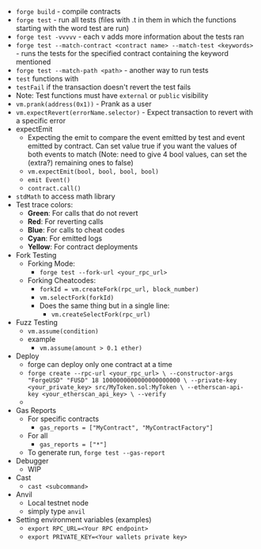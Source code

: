 - `forge build` - compile contracts
- `forge test` - run all tests (files with .t in them in which the functions starting with the word test are run)
- `forge test -vvvvv` - each v adds more information about the tests ran
- `forge test --match-contract <contract name> --match-test <keywords>` - runs the tests for the specified contract containing the keyword mentioned
- `forge test --match-path <path>` - another way to run tests 
- `test` functions with 
- `testFail` if the transaction doesn't revert the test fails
- Note: Test functions must have `external` or `public` visibility 
- `vm.prank(address(0x1))` - Prank as a user 
- `vm.expectRevert(errorName.selector)` - Expect transaction to revert with a specific error
- expectEmit
    - Expecting the emit to compare the event emitted by test and event emitted by contract. Can set value true if you want the values of both events to match (Note: need to give 4 bool values, can set the (extra?) remaining ones to false) 
    - `vm.expectEmit(bool, bool, bool, bool)`
    - `emit Event()`
    - `contract.call()`
- `stdMath` to access math library 
- Test trace colors: 
    - **Green**: For calls that do not revert
    - **Red**: For reverting calls
    - **Blue**: For calls to cheat codes
    - **Cyan**: For emitted logs
    - **Yellow**: For contract deployments
- Fork Testing
    - Forking Mode:
        - `forge test --fork-url <your_rpc_url>`
    - Forking Cheatcodes:
        - `forkId = vm.createFork(rpc_url, block_number)`
        - `vm.selectFork(forkId)`
        - Does the same thing but in a single line:
            - `vm.createSelectFork(rpc_url)`
- Fuzz Testing
    - `vm.assume(condition)`
    - example
        - `vm.assume(amount > 0.1 ether)`
- Deploy
    - forge can deploy only one contract at a time
    - `forge create --rpc-url <your_rpc_url> \
    --constructor-args "ForgeUSD" "FUSD" 18 1000000000000000000000 \
    --private-key <your_private_key> src/MyToken.sol:MyToken \
    --etherscan-api-key <your_etherscan_api_key> \
    --verify`
    - 
- Gas Reports
    - For specific contracts
        - `gas_reports = ["MyContract", "MyContractFactory"]`
    - For all
        - `gas_reports = ["*"]`
    - To generate run, `forge test --gas-report`
- Debugger
    - WIP
- Cast
    - `cast <subcommand>`
- Anvil
    - Local testnet node
    - simply type `anvil`
- Setting environment variables (examples)
    - `export RPC_URL=<Your RPC endpoint>`
    - `export PRIVATE_KEY=<Your wallets private key>`
